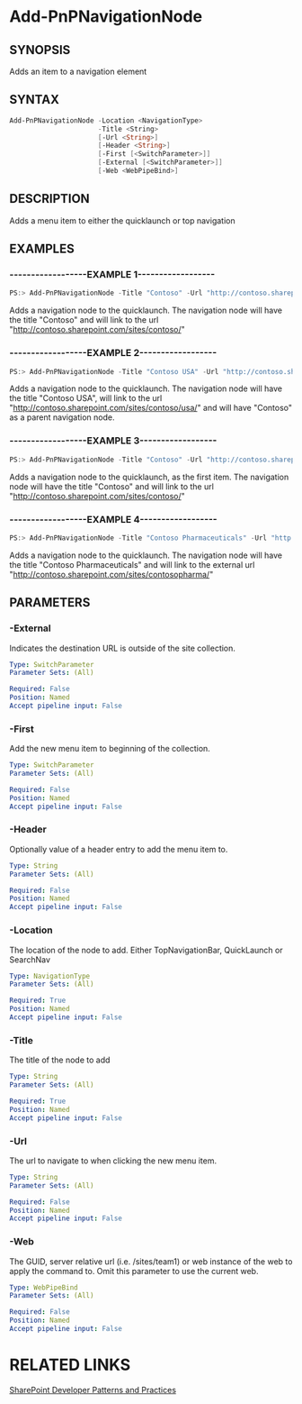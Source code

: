 # Add-PnPNavigationNode

## SYNOPSIS
Adds an item to a navigation element

## SYNTAX 

```powershell
Add-PnPNavigationNode -Location <NavigationType>
                      -Title <String>
                      [-Url <String>]
                      [-Header <String>]
                      [-First [<SwitchParameter>]]
                      [-External [<SwitchParameter>]]
                      [-Web <WebPipeBind>]
```

## DESCRIPTION
Adds a menu item to either the quicklaunch or top navigation

## EXAMPLES

### ------------------EXAMPLE 1------------------
```powershell
PS:> Add-PnPNavigationNode -Title "Contoso" -Url "http://contoso.sharepoint.com/sites/contoso/" -Location "QuickLaunch"
```

Adds a navigation node to the quicklaunch. The navigation node will have the title "Contoso" and will link to the url "http://contoso.sharepoint.com/sites/contoso/"

### ------------------EXAMPLE 2------------------
```powershell
PS:> Add-PnPNavigationNode -Title "Contoso USA" -Url "http://contoso.sharepoint.com/sites/contoso/usa/" -Location "QuickLaunch" -Header "Contoso"
```

Adds a navigation node to the quicklaunch. The navigation node will have the title "Contoso USA", will link to the url "http://contoso.sharepoint.com/sites/contoso/usa/" and will have "Contoso" as a parent navigation node.

### ------------------EXAMPLE 3------------------
```powershell
PS:> Add-PnPNavigationNode -Title "Contoso" -Url "http://contoso.sharepoint.com/sites/contoso/" -Location "QuickLaunch" -First
```

Adds a navigation node to the quicklaunch, as the first item. The navigation node will have the title "Contoso" and will link to the url "http://contoso.sharepoint.com/sites/contoso/"

### ------------------EXAMPLE 4------------------
```powershell
PS:> Add-PnPNavigationNode -Title "Contoso Pharmaceuticals" -Url "http://contoso.sharepoint.com/sites/contosopharma/" -Location "QuickLaunch" -External
```

Adds a navigation node to the quicklaunch. The navigation node will have the title "Contoso Pharmaceuticals" and will link to the external url "http://contoso.sharepoint.com/sites/contosopharma/"

## PARAMETERS

### -External
Indicates the destination URL is outside of the site collection.

```yaml
Type: SwitchParameter
Parameter Sets: (All)

Required: False
Position: Named
Accept pipeline input: False
```

### -First
Add the new menu item to beginning of the collection.

```yaml
Type: SwitchParameter
Parameter Sets: (All)

Required: False
Position: Named
Accept pipeline input: False
```

### -Header
Optionally value of a header entry to add the menu item to.

```yaml
Type: String
Parameter Sets: (All)

Required: False
Position: Named
Accept pipeline input: False
```

### -Location
The location of the node to add. Either TopNavigationBar, QuickLaunch or SearchNav

```yaml
Type: NavigationType
Parameter Sets: (All)

Required: True
Position: Named
Accept pipeline input: False
```

### -Title
The title of the node to add

```yaml
Type: String
Parameter Sets: (All)

Required: True
Position: Named
Accept pipeline input: False
```

### -Url
The url to navigate to when clicking the new menu item.

```yaml
Type: String
Parameter Sets: (All)

Required: False
Position: Named
Accept pipeline input: False
```

### -Web
The GUID, server relative url (i.e. /sites/team1) or web instance of the web to apply the command to. Omit this parameter to use the current web.

```yaml
Type: WebPipeBind
Parameter Sets: (All)

Required: False
Position: Named
Accept pipeline input: False
```

# RELATED LINKS

[SharePoint Developer Patterns and Practices](http://aka.ms/sppnp)